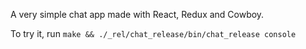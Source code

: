 A very simple chat app made with React, Redux and Cowboy.

To try it, run `make && ./_rel/chat_release/bin/chat_release console`
